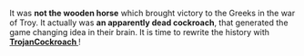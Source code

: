 It was **not the wooden horse** which brought victory to the Greeks in the war of Troy. It actually was **an apparently dead
cockroach**, that generated the game changing idea in their brain. It is time to rewrite the history with **[TrojanCockroach
](https://github.com/MinhasKamal/TrojanCockroach)**!
